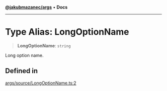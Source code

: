 [**@jakubmazanec/args**](../README.md) • **Docs**

---

# Type Alias: LongOptionName

> **LongOptionName**: `string`

Long option name.

## Defined in

[args/source/LongOptionName.ts:2](https://github.com/jakubmazanec/tools/blob/1c4f0471e4ca7ee64c14124101a8ac795175e9bf/packages/args/source/LongOptionName.ts#L2)
